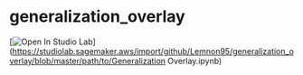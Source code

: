 # generalization_overlay

[![Open In Studio Lab](https://studiolab.sagemaker.aws/studiolab.svg)](https://studiolab.sagemaker.aws/import/github/Lemnon95/generalization_overlay/blob/master/path/to/Generalization Overlay.ipynb)

